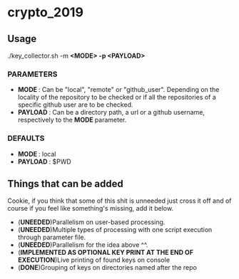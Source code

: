 # crypto_2019

## Usage
./key_collector.sh -m <strong>\<MODE\>  -p \<PAYLOAD\></strong>

### PARAMETERS
- <strong> MODE </strong>: Can be "local", "remote" or "github_user". Depending on the locality of the repository to be checked or if all the repositories of a specific github user are to be checked.  
- <strong> PAYLOAD </strong>: Can be a directory path, a url or a github username, respectively to the <strong> MODE </strong> parameter. 

### DEFAULTS
- <strong> MODE </strong>: local
- <strong> PAYLOAD </strong>: $PWD
## Things that can be added
Cookie, if you think that some of this shit is unneeded just cross it off and of course if you feel like something's missing, add it below.

- (<strong>UNEEDED</strong>)Parallelism on user-based processing.
- (<strong>UNEEDED</strong>)Multiple types of processing with one script execution through parameter file.
- (<strong>UNEEDED</strong>)Parallelism for the idea above ^^.
- (<strong>IMPLEMENTED AS OPTIONAL KEY PRINT AT THE END OF EXECUTION</strong>)Live printing of found keys on console
- (<strong>DONE</strong>)Grouping of keys on directories named after the repo 
